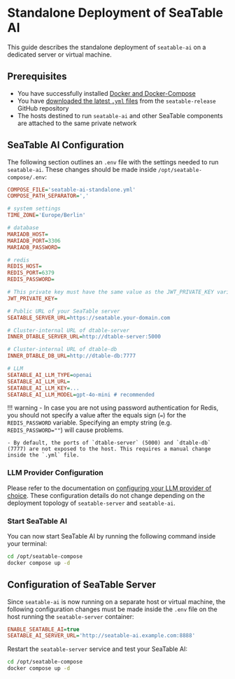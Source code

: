 # Standalone Deployment of SeaTable AI

This guide describes the standalone deployment of `seatable-ai` on a dedicated server or virtual machine.

## Prerequisites

- You have successfully installed [Docker and Docker-Compose](../basic-setup.md#install-docker-and-docker-compose-plugin)
- You have [downloaded the latest `.yml` files](../basic-setup.md#1-create-basic-structure) from the `seatable-release` GitHub repository
- The hosts destined to run `seatable-ai` and other SeaTable components are attached to the same private network

## SeaTable AI Configuration

The following section outlines an `.env` file with the settings needed to run `seatable-ai`.
These changes should be made inside `/opt/seatable-compose/.env`:

```ini
COMPOSE_FILE='seatable-ai-standalone.yml'
COMPOSE_PATH_SEPARATOR=','

# system settings
TIME_ZONE='Europe/Berlin'

# database
MARIADB_HOST=
MARIADB_PORT=3306
MARIADB_PASSWORD=

# redis
REDIS_HOST=
REDIS_PORT=6379
REDIS_PASSWORD=

# This private key must have the same value as the JWT_PRIVATE_KEY variable on other SeaTable nodes
JWT_PRIVATE_KEY=

# Public URL of your SeaTable server
SEATABLE_SERVER_URL=https://seatable.your-domain.com

# Cluster-internal URL of dtable-server
INNER_DTABLE_SERVER_URL=http://dtable-server:5000

# Cluster-internal URL of dtable-db
INNER_DTABLE_DB_URL=http://dtable-db:7777

# LLM
SEATABLE_AI_LLM_TYPE=openai
SEATABLE_AI_LLM_URL=
SEATABLE_AI_LLM_KEY=...
SEATABLE_AI_LLM_MODEL=gpt-4o-mini # recommended
```

!!! warning
    - In case you are not using password authentication for Redis, you should not specify a value after the equals sign (`=`) for the `REDIS_PASSWORD` variable.
      Specifying an empty string (e.g. `REDIS_PASSWORD=""`) will cause problems.

    - By default, the ports of `dtable-server` (5000) and `dtable-db` (7777) are not exposed to the host. This requires a manual change inside the `.yml` file.

### LLM Provider Configuration

Please refer to the documentation on [configuring your LLM provider of choice](../components/seatable-ai.md#llm-provider-configuration).
These configuration details do not change depending on the deployment topology of `seatable-server` and `seatable-ai`.

### Start SeaTable AI

You can now start SeaTable AI by running the following command inside your terminal:

```bash
cd /opt/seatable-compose
docker compose up -d
```

## Configuration of SeaTable Server

Since `seatable-ai` is now running on a separate host or virtual machine, the following configuration changes must be made inside the `.env` file on the host running the `seatable-server` container:

```ini
ENABLE_SEATABLE_AI=true
SEATABLE_AI_SERVER_URL='http://seatable-ai.example.com:8888'
```

Restart the `seatable-server` service and test your SeaTable AI:

```bash
cd /opt/seatable-compose
docker compose up -d
```
